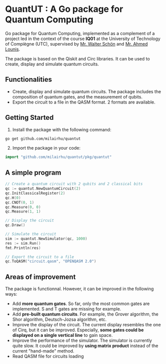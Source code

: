 # QuantUT : A Go package for Quantum Computing

Go package for Quantum Computing, implemented as a complement of a project led in the context of the course **IQ01** at the University of Technology of Compiègne (UTC), supervised by [Mr. Walter Schön](https://www.hds.utc.fr/~wschon/dokuwiki/fr/biographie) and [Mr. Ahmed Lounis](https://www.hds.utc.fr/~lounisah/dokuwiki/).

The package is based on the Qiskit and Circ libraries. It can be used to create, display and simulate quantum circuits.

## Functionalities

- Create, display and simulate quantum circuits. The package includes the composition of quantum gates, and the measurement of qubits.
- Export the circuit to a file in the QASM format. 2 formats are available.

## Getting Started

1. Install the package with the following command:

```bash
go get github.com/milairhu/quantut
```

2. Import the package in your code:

```go
import "github.com/milairhu/quantut/pkg/quantut"
```

## A simple program

```go
// Create a quantum circuit with 2 qubits and 2 classical bits
qc := quantut.NewQuantumCircuit(2)
qc.InitClassicalRegister(2)
qc.H(0)
qc.CNOT(0, 1)
qc.Measure(0, 0)
qc.Measure(1, 1)

// Display the circuit
qc.Draw()

// Simulate the circuit
sim := quantut.NewSimulator(qc, 1000)
res := sim.Run()
fmt.Println(res)

// Export the circuit to a file
qc.ToQASM("circuit.qasm", "OPENQASM 2.0")
```

## Areas of improvement

The package is functionnal. However, it can be improved in the following ways:

- Add **more quantum gates**. So far, only the most common gates are implemented. S and T gates are missing for example.
- Add **pre-built quantum circuits**. For example, the Grover algorithm, the Shor algorithm, Deutsch-Jozsa algorithm, etc.
- Improve the display of the circuit. The current display resembles the one of Cirq, but it can be improved. Especially, **some gates could be displayed on a single vertical line** to gain space.
- Improve the performance of the simulator. The simulator is currently quite slow. It could be improved by **using matrix product** instead of the current "hand-made" method.
- Read QASM file for circuits loading
  
